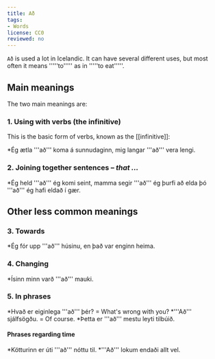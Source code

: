 ```yaml
---
title: Að
tags:
- Words
license: CC0
reviewed: no
---
```


`Að` is used a lot in Icelandic. It can have several different uses, but most often it means '''''to''''' as in '''''to eat'''''.

## Main meanings
The two main meanings are:

### 1. Using with verbs (the infinitive)
This is the basic form of verbs, known as the [[infinitive]]:

*Ég ætla '''að''' koma á sunnudaginn, mig langar '''að''' vera lengi.

### 2. Joining together sentences – <i>that ...</i>

*Ég held '''að''' ég komi seint, mamma segir '''að''' ég þurfi að elda þó '''að''' ég hafi eldað í gær.

## Other less common meanings

### 3. Towards

*Ég fór upp '''að''' húsinu, en það var enginn heima.

### 4. Changing

*Ísinn minn varð '''að''' mauki.

### 5. In phrases

*Hvað er eiginlega '''að''' þér? = What's wrong with you?
*'''Að''' sjálfsögðu. = Of course.
*Þetta er '''að''' mestu leyti tilbúið.

#### Phrases regarding time

*Kötturinn er úti '''að''' nóttu til.
*'''Að''' lokum endaði allt vel.
